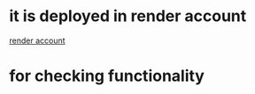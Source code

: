 # it is deployed in render account

[render account](https://render.com/)

# for checking functionality 
